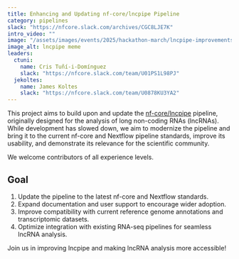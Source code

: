 ```yaml
---
title: Enhancing and Updating nf-core/lncpipe Pipeline
category: pipelines
slack: "https://nfcore.slack.com/archives/CGC8LJE7K"
intro_video: ""
image: "/assets/images/events/2025/hackathon-march/lncpipe-improvements.jpeg"
image_alt: lncpipe meme
leaders:
  ctuni:
    name: Cris Tuñí-i-Domínguez
    slack: "https://nfcore.slack.com/team/U01PS1L98PJ"
  jekoltes:
    name: James Koltes
    slack: "https://nfcore.slack.com/team/U0878KU3YA2"
---
```


This project aims to build upon and update the [nf-core/lncpipe](https://github.com/nf-core/lncpipe) pipeline, originally designed for the analysis of long non-coding RNAs (lncRNAs). While development has slowed down, we aim to modernize the pipeline and bring it to the current nf-core and Nextflow pipeline standards, improve its usability, and demonstrate its relevance for the scientific community.

We welcome contributors of all experience levels.

## Goal

1. Update the pipeline to the latest nf-core and Nextflow standards.
2. Expand documentation and user support to encourage wider adoption.
3. Improve compatibility with current reference genome annotations and transcriptomic datasets.
4. Optimize integration with existing RNA-seq pipelines for seamless lncRNA analysis.

Join us in improving lncpipe and making lncRNA analysis more accessible!
